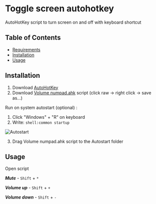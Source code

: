 # Toggle screen autohotkey

AutoHotKey script to turn screen on and off with keyboard shortcut

## Table of Contents

- [Requirements](#requirements)
- [Installation](#installation)
- [Usage](#usage)

## Installation

1. Download [AutoHotKey](https://www.autohotkey.com/)
2. Download [Volume numpad.ahk](https://github.com/ArturTkaczuk/control-sound-autohotkey/blob/main/Volume%20numpad.ahk) script (click raw -> right click -> save as...)

Run on system autostart (optional) :

1. Click "Windows" + "R" on keyboard
2. Write: `shell:common startup`

![Autostart](https://user-images.githubusercontent.com/87656238/175783449-e15d7430-b2b4-44d3-a0ae-91c694d8d942.jpg)

3. Drag Volume numpad.ahk script to the Autostart folder

## Usage

Open script

***Mute*** - `Shift` + `*`

***Volume up*** - `Shift` + `+`

***Volume down*** - `Shift` + `-`
